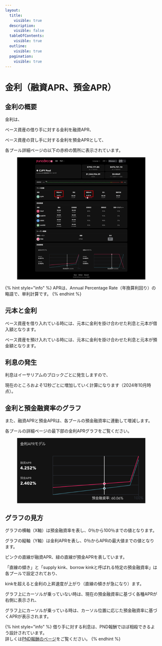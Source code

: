 ```yaml
---
layout:
  title:
    visible: true
  description:
    visible: false
  tableOfContents:
    visible: true
  outline:
    visible: true
  pagination:
    visible: true
---
```


# 金利（融資APR、預金APR）

## 金利の概要

金利は、

ベース資産の借り手に対する金利を融資APR、

ベース資産の貸し手に対する金利を預金APRとして、

各プール詳細ページの以下の赤枠の箇所に表示されています。

<figure><img src="../.gitbook/assets/Group 22.png" alt=""><figcaption></figcaption></figure>

{% hint style="info" %}
APRは、Annual Percentage Rate（年換算利回り）の略語で、単利計算です。
{% endhint %}

## 元本と金利

ベース資産を借り入れている時には、元本に金利を掛け合わせた利息と元本が借入額となります。

ベース資産を預け入れている時には、元本に金利を掛け合わせた利息と元本が預金額となります。

## 利息の発生

利息はイーサリアムのブロックごとに発生しますので、

現在のところおよそ12秒ごとに増加していく計算になります（2024年10月時点）。

## 金利と預金融資率のグラフ

また、融資APRと預金APRは、各プールの預金融資率に連動して増減します。

各プールの詳細ページの最下部の金利APRグラフをご覧ください。

<figure><img src="../.gitbook/assets/スクリーンショット 2024-09-26 20.28.47.png" alt=""><figcaption></figcaption></figure>

## グラフの見方

グラフの横軸（X軸）は預金融資率を表し、0％から100％までの値となります。

グラフの縦軸（Y軸）は金利APRを表し、0％からAPRの最大値までの値となります。

ピンクの直線が融資APR、緑の直線が預金APRを表しています。

「直線の傾き」と「supply kink、borrow kinkと呼ばれる特定の預金融資率」は各プールで設定されており、

kinkを超えると金利の上昇速度が上がり（直線の傾きが急になり）ます。

グラフ上にカーソルが乗っていない時は、現在の預金融資率に基づく各種APRが右側に表示され、&#x20;

グラフ上にカーソルが乗っている時は、カーソル位置に応じた預金融資率に基づくAPRが表示されます。

{% hint style="info" %}
借り手に対する利息は、PND報酬でほぼ相殺できるよう設計されています。\
詳しくは[PND報酬のページ](tkunpnd.md)をご覧ください。
{% endhint %}
